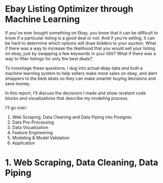 # Ebay Listing Optimizer through Machine Learning

If you've ever bought something on Ebay, you know that it can be difficult to know if a particular listing is a good deal or not. And if you're selling, it can be hard to determine which options will draw bidders to your auction. What if there was a way to increase the likelihood that you would sell your listing on ebay, just by swapping a few keywords in your title? What if there was a way to filter listings for only the best deals?

To investiage these questions, I dug into actual ebay data and built a machine learning system to help sellers make more sales on ebay, and alert shoppers to the best deals so they can make smarter buying decisions and save money.

In this report, I'll discuss the decisions I made and show revelant code blocks and visualizations that describe my modeling process. 

I'll go over:

1. Web Scraping, Data Cleaning and Data Piping into Postgres
2. Data Pre-Processing 
3. Data Visualization
4. Feature Engineering
5. Modeling & Model Validation 
7. Application 

# 1. Web Scraping, Data Cleaning, Data Piping
